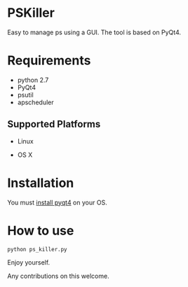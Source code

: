 # PSKiller
Easy to manage ps using a GUI.
The tool is based on PyQt4.

# Requirements
- python 2.7
- PyQt4
- psutil
- apscheduler

## Supported Platforms

- Linux

- OS X

# Installation
You must [install pyqt4](http://pyqt.sourceforge.net/Docs/PyQt4/installation.html) on your OS.

# How to use
```sh
python ps_killer.py
```

Enjoy yourself.

Any contributions on this welcome.
